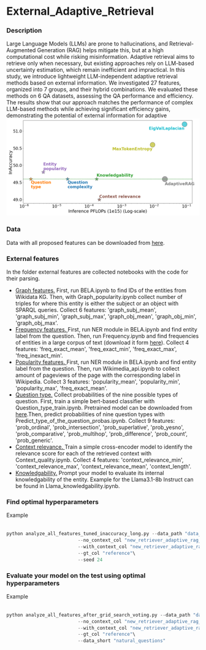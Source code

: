 # External_Adaptive_Retrieval

### Description

Large Language Models (LLMs) are prone to hallucinations, and Retrieval-Augmented Generation (RAG) helps mitigate this, but at a high computational cost while risking misinformation. Adaptive retrieval aims to retrieve only when necessary, but existing approaches rely on LLM-based uncertainty estimation, which remain inefficient and impractical.
In this study, we introduce lightweight LLM-independent adaptive retrieval methods based on external information. We investigated 27 features, organized into 7 groups, and their hybrid combinations. We evaluated these methods on 6 QA datasets, assessing the QA performance and efficiency. The results show that our approach matches the performance of complex LLM-based methods while achieving significant efficiency gains, demonstrating the potential of external information for adaptive ![retrieval.](https://github.com/marialysyuk/External_Adaptive_Retrieval/blob/main/flops_pic.png)

### Data 

Data with all proposed features can be downloaded from [here](https://drive.google.com/file/d/1IYgrofvcw4pN681Em7NsLYf5T5bTd376/view?usp=sharing).

### External features

In the folder external features are collected notebooks with the code for their parsing.

* <ins> Graph features.</ins> First, run BELA.ipynb to find IDs of the entities from Wikidata KG. Then, with Graph_popularity.ipynb collect number of triples for where this entity is either the subject
  or an object with SPARQL queries. Collect 6 features:
  'graph_subj_mean',
    'graph_subj_min',
    'graph_subj_max',
    'graph_obj_mean',
    'graph_obj_min',
    'graph_obj_max'.
* <ins> Frequency features. </ins> First, run NER module in BELA.ipynb and find entity label from the question. Then, run Frequency.ipynb and find frequencies of entities in a large corpus
 of text (download it form [here](https://drive.google.com/file/d/1of-oUB-OKPBB9bUlnVyssxuKwKkw1fOJ/view?usp=sharing)). Collect
  4 features: 'freq_exact_mean',
    'freq_exact_min',
    'freq_exact_max',
    'freq_inexact_min'.
* <ins> Popularity features. </ins> First, run NER module in BELA.ipynb and find entity label from the question. Then, run Wikimedia_api.ipynb to collect amount of pageviews of the page with
  the corresponding label in Wikipedia. Collect 3 features: 'popularity_mean',
    'popularity_min',
    'popularity_max',
    'freq_exact_mean'.
* <ins>Question type.</ins> Collect probabilities of the nine possible types of question. First, train a simple bert-based classifier with Question_type_train.ipynb. Pretrained model can be downloaded from [here](https://drive.google.com/file/d/1MtVkqBu0_lcpWPmmwF7Ccrcyk9Q1nKp2/view?usp=sharing).Then, predict probabilities of
  nine question types with Predict_type_of_the_question_probas.ipynb. Collect 9 features:
     'prob_ordinal',
    'prob_intersection',
    'prob_superlative',
    'prob_yesno',
    'prob_comparative',
    'prob_multihop',
    'prob_difference',
    'prob_count', 'prob_generic'.
* <ins> Context relevance. </ins>Train a simple cross-encoder model to identify the relevance score for each of the retrieved context with Context_quality.ipynb. Collect 4 features: 'context_relevance_min',
    'context_relevance_max',
    'context_relevance_mean',
    'context_length'.
* <ins> Knowledgability.</ins> Prompt your model to evaluate its internal knowledgability of the entity. Example for the Llama3.1-8b Instruct can be found in Llama_knowledgability.ipynb.

### Find optimal hyperparameters

Example 
```python

python analyze_all_features_tuned_inaccuracy_long.py --data_path "data_hf/external_rag_hotpotqa_extra_v2.hf"\
                          --no_context_col "new_retriever_adaptive_rag_no_retrieve"\
                          --with_context_col "new_retriever_adaptive_rag_one_retrieve"\
                          --gt_col "reference"\
                          --seed 24
```

### Evaluate your model on the test using optimal hyperparameters

Example 
```python

python analyze_all_features_after_grid_search_voting.py --data_path "data_hf/external_rag_natural_questions_extra_v2.hf"\
                          --no_context_col "new_retriever_adaptive_rag_no_retrieve"\
                          --with_context_col "new_retriever_adaptive_rag_one_retrieve"\
                          --gt_col "reference"\
                          --data_short "natural_questions"
```

